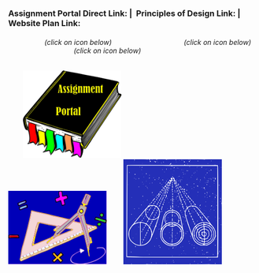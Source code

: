 ### Assignment Portal Direct Link: | &nbsp;Principles of Design Link: |&nbsp; &emsp; Website Plan Link:

###### &nbsp; &emsp; &nbsp; &emsp; &emsp; &nbsp;(click on icon below) &nbsp; &nbsp; &nbsp; &emsp; &nbsp; &emsp; &emsp; &nbsp; &nbsp; &nbsp; &nbsp; &emsp; &nbsp; (click on icon below) &nbsp; &emsp; &nbsp; &emsp; &emsp; &nbsp; &nbsp; &nbsp; &nbsp; &emsp; &emsp;  &nbsp;(click on icon below)                                                              

&nbsp; &emsp; &nbsp;[<img src="sources/assignment_portal_icon_link.png" width="200">](https://jmmonjeremy.github.io/)
&nbsp; &emsp; &nbsp; &emsp; &nbsp; &emsp;[<img src="sources/design_principles_icon_link.png" width="200">](https://https://jmmonjeremy.github.io/design-principles.html) 
&nbsp; &emsp; &nbsp;[<img src="sources/site_plan_icon_link.png" width="200">](https://https://https://jmmonjeremy.github.io/lesson2/index.html)
